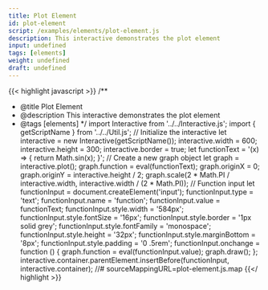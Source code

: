 ```yaml
---
title: Plot Element
id: plot-element
script: /examples/elements/plot-element.js
description: This interactive demonstrates the plot element
input: undefined
tags: [elements]
weight: undefined
draft: undefined
---
```


{{< highlight javascript >}}
/**
* @title Plot Element
* @description This interactive demonstrates the plot element
* @tags [elements]
*/
import Interactive from '../../Interactive.js';
import { getScriptName } from '../../Util.js';
// Initialize the interactive
let interactive = new Interactive(getScriptName());
interactive.width = 600;
interactive.height = 300;
interactive.border = true;
let functionText = '(x) => { return Math.sin(x); }';
// Create a new graph object
let graph = interactive.plot();
graph.function = eval(functionText);
graph.originX = 0;
graph.originY = interactive.height / 2;
graph.scale(2 * Math.PI / interactive.width, interactive.width / (2 * Math.PI));
// Function input
let functionInput = document.createElement('input');
functionInput.type = 'text';
functionInput.name = 'function';
functionInput.value = functionText;
functionInput.style.width = '584px';
functionInput.style.fontSize = '16px';
functionInput.style.border = '1px solid grey';
functionInput.style.fontFamily = 'monospace';
functionInput.style.height = '32px';
functionInput.style.marginBottom = '8px';
functionInput.style.padding = '0 .5rem';
functionInput.onchange = function () {
    graph.function = eval(functionInput.value);
    graph.draw();
};
interactive.container.parentElement.insertBefore(functionInput, interactive.container);
//# sourceMappingURL=plot-element.js.map
{{</ highlight >}}

